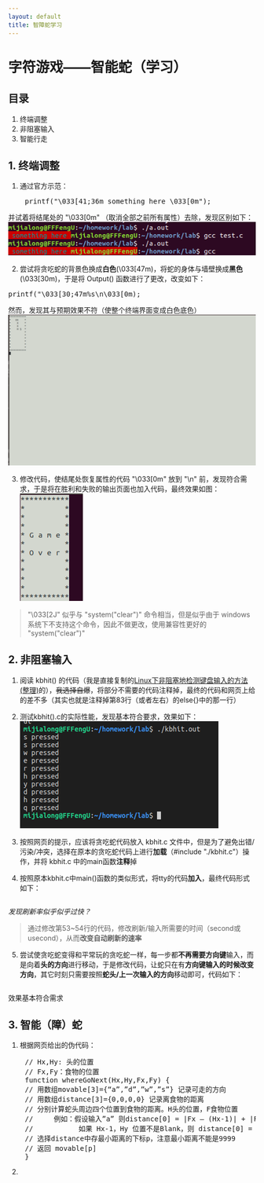 ```yaml
---
layout: default
title: 智障蛇学习
---
```


# 字符游戏——智能蛇（学习）

## 目录

1. 终端调整  
2. 非阻塞输入  
3. 智能行走

## 1. 终端调整

1. 通过官方示范：  
<pre>
    printf("\033[41;36m something here \033[0m");
</pre>
并试着将结尾处的 "\033[0m" （取消全部之前所有属性）去除，发现区别如下：  
![](../images/lab15/del[0m.png)

2. 尝试将贪吃蛇的背景色换成**白色**(\033[47m)，将蛇的身体与墙壁换成**黑色**(\033[30m)，于是将 Output() 函数进行了更改，改变如下：  
<pre>
printf("\033[30;47m%s\n\033[0m);
</pre>
然而，发现其与预期效果不符（使整个终端界面变成白色底色）  
![](../images/lab15/fullwhite.png)

3. 修改代码，使结尾处恢复属性的代码 "\033[0m" 放到 "\n" 前，发现符合需求，于是将在胜利和失败的输出页面也加入代码，最终效果如图：  
![](../images/lab15/nofullwhite.png)

> "\033[2J" 似乎与 "system("clear")" 命令相当，但是似乎由于 windows 系统下不支持这个命令，因此不做更改，使用兼容性更好的 "system("clear")"

## 2. 非阻塞输入

1. 阅读 kbhit() 的代码（我是直接复制的<a href="http://bbs.chinaunix.net/thread-935410-1-1.html" target="_blank">Linux下非阻塞地检测键盘输入的方法 (整理)</a>的），<del>我选择自爆</del>，将部分不需要的代码注释掉，最终的代码和网页上给的差不多（其实也就是注释掉第83行（或者左右）的else{}中的那一行）

2. 测试kbhit().c的实际性能，发现基本符合要求，效果如下：  
![](../images/lab15/kbhit_test.png)

3. 按照网页的提示，应该将贪吃蛇代码放入 kbhit.c 文件中，但是为了避免出错/污染/冲突，选择在原本的贪吃蛇代码上进行**加载**（#include "./kbhit.c"）操作，并将 kbhit.c 中的main函数**注释**掉

4. 按照原本kbhit.c中main()函数的类似形式，将tty的代码**加入**，最终代码形式如下：  
<pre id="ks"></pre>  
*发现刷新率似乎似乎过快？*  
> 通过修改第53~54行的代码，修改刷新/输入所需要的时间（second或usecond），从而**改变自动刷新的速率**

5. 尝试使贪吃蛇变得和平常玩的贪吃蛇一样，每一步都**不再需要方向键**输入，而是向着**头的方向**进行移动，于是修改代码，让蛇只在有**方向键输入的时候改变方向**，其它时刻只需要按照**蛇头/上一次输入的方向**移动即可，代码如下：  
<pre id="ke2"></pre>  
效果基本符合需求

## 3. 智能（障）蛇

1. 根据网页给出的伪代码：
<pre>
    // Hx,Hy: 头的位置
    // Fx,Fy：食物的位置
	function whereGoNext(Hx,Hy,Fx,Fy) {
	// 用数组movable[3]={“a”,”d”,”w”,”s”} 记录可走的方向
	// 用数组distance[3]={0,0,0,0} 记录离食物的距离
	// 分别计算蛇头周边四个位置到食物的距离。H头的位置，F食物位置
	//     例如：假设输入”a” 则distance[0] = |Fx – (Hx-1)| + |Fy – Hy|
	//           如果 Hx-1，Hy 位置不是Blank，则 distance[0] = 9999
	// 选择distance中存最小距离的下标p，注意最小距离不能是9999
	// 返回 movable[p]
	}
</pre>

2. 

<script>
document.getElementById('ks').innerText=`
int main(void){
  int tty_set_flag;
  tty_set_flag = tty_set();
  int i;
  int key;
  for(i=0;i < snakelen;i++){/*初始化坐标数组*/
      snake_xy[i][0]=1;
      snake_xy[i][1]=snakelen-i;
  }
  while(GG != 1){
    if( kbhit() ) {
      key=getchar();      
      Output();
      Snake_Move(snakelen,key);
    }
    else{
      Output();
    }
  }
  if(tty_set_flag == 0) 
          tty_reset();
  return 0;
}`
document.getElementById('ke2').innerText=`
int main(void){
  int tty_set_flag;
  tty_set_flag = tty_set();
  int i;
  int key;
  char direct='s';
  for(i=0;i<snakelen;i++){/*初始化坐标数组*/
      snake_xy[i][0]=1;
      snake_xy[i][1]=snakelen-i;
  }
  while(GG != 1){
    if( kbhit() ) {
      key=getchar();      
      Snake_Move(snakelen,key);
      Output(GG);
    }
    else{
      Snake_Move(snakelen,key);
      Output(GG);
    }
  }
  if(tty_set_flag == 0) 
          tty_reset();
  return 0;
}
`
</script>